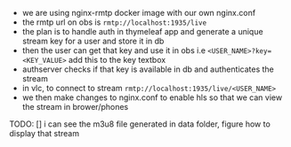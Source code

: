 - we are using nginx-rmtp docker image with our own nginx.conf
- the rmtp url on obs is `rmtp://localhost:1935/live`
- the plan is to handle auth in thymeleaf app and generate a unique stream key for a user and store it in db
- then the user can get that key and use it in obs i.e `<USER_NAME>?key=<KEY_VALUE>` add this to the key textbox
- authserver checks if that key is available in db and authenticates the stream
- in vlc, to connect to stream `rmtp://localhost:1935/live/<USER_NAME>`
- we then make changes to nginx.conf to enable hls so that we can view the stream in brower/phones

TODO:
[] i can see the m3u8 file generated in data folder, figure how to display that stream
